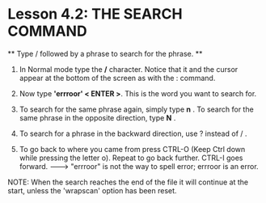 # Lesson 4.2: THE SEARCH COMMAND

** Type  /  followed by a phrase to search for the phrase. **
  
1. In Normal mode type the  **/**  character.  Notice that it and the cursor appear at the bottom of the screen as with the  :  command.

2. Now type **'errroor' < ENTER >**.  This is the word you want to search for.

3. To search for the same phrase again, simply type  **n** .
To search for the same phrase in the opposite direction, type  **N** .

4. To search for a phrase in the backward direction, use  ?  instead of  / .

5. To go back to where you came from press  CTRL-O  (Keep Ctrl down while pressing the letter o).  Repeat to go back further.  CTRL-I goes forward.
--->  "errroor" is not the way to spell error;  errroor is an error.

NOTE: When the search reaches the end of the file it will continue at the start, unless the 'wrapscan' option has been reset.
